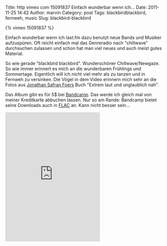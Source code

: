 Title: http vimeo com 15091837 Einfach wunderbar wenn ich...
Date: 2011-11-25 14:42
Author: marvin
Category: post
Tags: blackbirdblackbird, fernweh, music
Slug: blackbird-blackbird

{% vimeo 15091837 %}

Einfach wunderbar wenn ich last.fm dazu benutzt neue Bands und Musiker
aufzuspüren. Oft reicht einfach mal das Genreradio nach "chillwave"
durchsuchen zulassen und schon hat man viel neues und auch meist gutes
Material.

So wie gerade "blackbird blackbird". Wunderschöner Chillwave/Newgaze. So
wie immer erinnert es mich an die wunderbaren Frühlings und Sommertage.
Eigentlich will ich nicht viel mehr als zu tanzen und in Fernweh zu
versinken. Die Vögel in dem Video erinnern mich sehr an die Fotos aus
[Jonathan Safran
Foers](http://de.wikipedia.org/wiki/Jonathan_Safran_Foer) Buch "Extrem
laut und unglaublich nah".

Das Album gibt es für 5\$ bei
[Bandcamp](http://blackbirdblackbird.bandcamp.com/album/summer-heart).
Das werde ich gleich mal von meiner Kreditkarte abbuchen lassen. Nur so
am Rande: Bandcamp bietet seine Downloads auch in
[FLAC](http://de.wikipedia.org/wiki/Free_Lossless_Audio_Codec) an. Kann
nicht besser sein...

<iframe style="position: relative; display: block; width: 300px; height: 410px;" src="http://bandcamp.com/EmbeddedPlayer/v=2/album=2655275274/size=grande3/bgcol=FFFFFF/linkcol=4285BB/" frameborder="0" width="300" height="410"></iframe>

